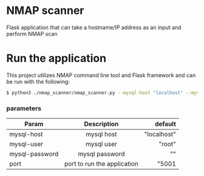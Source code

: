 # NMAP scanner
Flask application that can take a hostname/IP address as an input and perform NMAP scan

# Run the application
This project utilizes NMAP command line tool and Flask framework and can be run with the following:
```bash
$ python3 ./nmap_scanner/nmap_scanner.py --mysql-host "localhost" --mysql-user "root" --mysql-password "" --port 5001
```
### parameters
| Param          | Description                 | default     |
| -------------- |:---------------------------:| -----------:|
| mysql-host     | mysql host                  | "localhost" |
| mysql-user     | mysql user                  | "root"      |
| mysql-password | mysql password              | ""          |
| port           | port to run the application | "5001       |